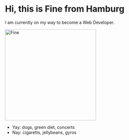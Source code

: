 <h1>Hi, this is Fine from Hamburg</h1>

I am currently on my way to become a Web Developer.

<img src="https://scontent-ham3-1.xx.fbcdn.net/v/t1.18169-9/27868077_2048370748712257_2599328535756099665_n.jpg?_nc_cat=105&ccb=1-7&_nc_sid=174925&_nc_ohc=1erprfonvSoAX-oP2oM&_nc_ht=scontent-ham3-1.xx&oh=00_AT9PLfT7CsSi8yU33urYacHo1wea36dE7OYJRs_pkLxVsA&oe=63029A12" alt="Fine" width="300" height="300">

<div>
<ul>
  <li>Yay: dogs, green diet, concerts</li>
  <li>Nay: cigaretts, jellybeans, gyros</li>
  </ul>
</div>


